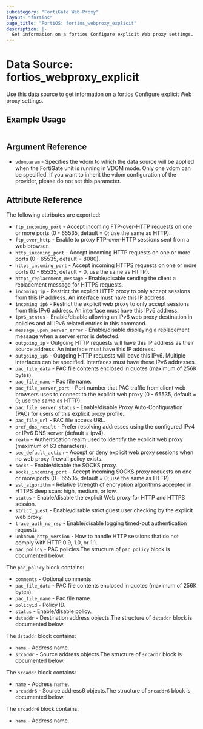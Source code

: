 ```yaml
---
subcategory: "FortiGate Web-Proxy"
layout: "fortios"
page_title: "FortiOS: fortios_webproxy_explicit"
description: |-
  Get information on a fortios Configure explicit Web proxy settings.
---
```


# Data Source: fortios_webproxy_explicit
Use this data source to get information on a fortios Configure explicit Web proxy settings.


## Example Usage

```hcl

```

## Argument Reference

* `vdomparam` - Specifies the vdom to which the data source will be applied when the FortiGate unit is running in VDOM mode. Only one vdom can be specified. If you want to inherit the vdom configuration of the provider, please do not set this parameter.

## Attribute Reference

The following attributes are exported:

* `ftp_incoming_port` - Accept incoming FTP-over-HTTP requests on one or more ports (0 - 65535, default = 0; use the same as HTTP).
* `ftp_over_http` - Enable to proxy FTP-over-HTTP sessions sent from a web browser.
* `http_incoming_port` - Accept incoming HTTP requests on one or more ports (0 - 65535, default = 8080).
* `https_incoming_port` - Accept incoming HTTPS requests on one or more ports (0 - 65535, default = 0, use the same as HTTP).
* `https_replacement_message` - Enable/disable sending the client a replacement message for HTTPS requests.
* `incoming_ip` - Restrict the explicit HTTP proxy to only accept sessions from this IP address. An interface must have this IP address.
* `incoming_ip6` - Restrict the explicit web proxy to only accept sessions from this IPv6 address. An interface must have this IPv6 address.
* `ipv6_status` - Enable/disable allowing an IPv6 web proxy destination in policies and all IPv6 related entries in this command.
* `message_upon_server_error` - Enable/disable displaying a replacement message when a server error is detected.
* `outgoing_ip` - Outgoing HTTP requests will have this IP address as their source address. An interface must have this IP address.
* `outgoing_ip6` - Outgoing HTTP requests will leave this IPv6. Multiple interfaces can be specified. Interfaces must have these IPv6 addresses.
* `pac_file_data` - PAC file contents enclosed in quotes (maximum of 256K bytes).
* `pac_file_name` - Pac file name.
* `pac_file_server_port` - Port number that PAC traffic from client web browsers uses to connect to the explicit web proxy (0 - 65535, default = 0; use the same as HTTP).
* `pac_file_server_status` - Enable/disable Proxy Auto-Configuration (PAC) for users of this explicit proxy profile.
* `pac_file_url` - PAC file access URL.
* `pref_dns_result` - Prefer resolving addresses using the configured IPv4 or IPv6 DNS server (default = ipv4).
* `realm` - Authentication realm used to identify the explicit web proxy (maximum of 63 characters).
* `sec_default_action` - Accept or deny explicit web proxy sessions when no web proxy firewall policy exists.
* `socks` - Enable/disable the SOCKS proxy.
* `socks_incoming_port` - Accept incoming SOCKS proxy requests on one or more ports (0 - 65535, default = 0; use the same as HTTP).
* `ssl_algorithm` - Relative strength of encryption algorithms accepted in HTTPS deep scan: high, medium, or low.
* `status` - Enable/disable the explicit Web proxy for HTTP and HTTPS session.
* `strict_guest` - Enable/disable strict guest user checking by the explicit web proxy.
* `trace_auth_no_rsp` - Enable/disable logging timed-out authentication requests.
* `unknown_http_version` - How to handle HTTP sessions that do not comply with HTTP 0.9, 1.0, or 1.1.
* `pac_policy` - PAC policies.The structure of `pac_policy` block is documented below.

The `pac_policy` block contains:

* `comments` - Optional comments.
* `pac_file_data` - PAC file contents enclosed in quotes (maximum of 256K bytes).
* `pac_file_name` - Pac file name.
* `policyid` - Policy ID.
* `status` - Enable/disable policy.
* `dstaddr` - Destination address objects.The structure of `dstaddr` block is documented below.

The `dstaddr` block contains:

* `name` - Address name.
* `srcaddr` - Source address objects.The structure of `srcaddr` block is documented below.

The `srcaddr` block contains:

* `name` - Address name.
* `srcaddr6` - Source address6 objects.The structure of `srcaddr6` block is documented below.

The `srcaddr6` block contains:

* `name` - Address name.
